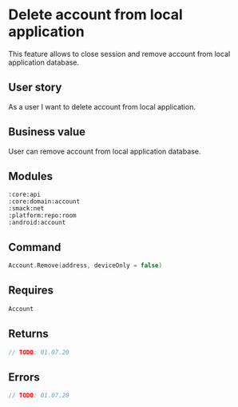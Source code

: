 # Delete account from local application
This feature allows to close session and remove account from local application database.

## User story
As a user I want to delete account from local application.

## Business value
User can remove account from local application database.

## Modules
```
:core:api
:core:domain:account
:smack:net
:platform:repo:room
:android:account
```

## Command
```kotlin
Account.Remove(address, deviceOnly = false)
```

## Requires
```kotlin
Account
```

## Returns
```kotlin
// TODO: 01.07.20  
```

## Errors
```kotlin
// TODO: 01.07.20  
```
